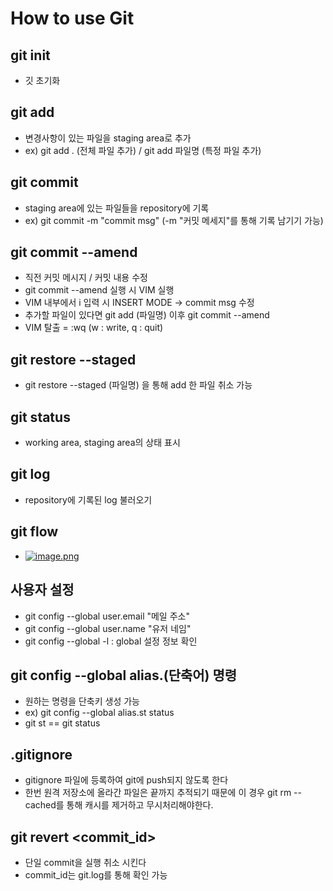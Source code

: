 # How to use Git

## git init
- 깃 초기화

## git add
- 변경사항이 있는 파일을 staging area로 추가
- ex) git add . (전체 파일 추가) / git add 파일명 (특정 파일 추가)

## git commit
- staging area에 있는 파일들을 repository에 기록
- ex) git commit -m "commit msg" (-m "커밋 메세지"를 통해 기록 남기기 가능)

## git commit --amend
- 직전 커밋 메시지 / 커밋 내용 수정
- git commit --amend 실행 시 VIM 실행
- VIM 내부에서 i 입력 시 INSERT MODE -> commit msg 수정
- 추가할 파일이 있다면 git add (파일명) 이후 git commit --amend
- VIM 탈출 = :wq (w : write, q : quit)

## git restore --staged
- git restore --staged (파일명) 을 통해 add 한 파일 취소 가능

## git status
- working area, staging area의 상태 표시

## git log
- repository에 기록된 log 불러오기

## git flow
- [![image.png](https://i.postimg.cc/sxq10JkR/image.png)](https://postimg.cc/K37Z1tc9)

## 사용자 설정
- git config --global user.email "메일 주소"
- git config --global user.name "유저 네임"
- git config --global -l : global 설정 정보 확인

## git config --global alias.(단축어) 명령
- 원하는 명령을 단축키 생성 가능
- ex) git config --global alias.st status
- git st == git status

## .gitignore
- gitignore 파일에 등록하여 git에 push되지 않도록 한다
- 한번 원격 저장소에 올라간 파일은 끝까지 추적되기 때문에 이 경우 git rm --cached를 통해 캐시를 제거하고 무시처리해야한다.

## git revert <commit_id>
- 단일 commit을 실행 취소 시킨다
- commit_id는 git.log를 통해 확인 가능